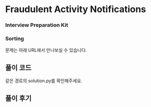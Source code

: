 # Fraudulent Activity Notifications

### Interview Preparation Kit

### Sorting

문제는 아래 URL에서 만나보실 수 있습니다.



## 풀이 코드

같은 경로의 solution.py를 확인해주세요.



## 풀이 후기